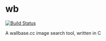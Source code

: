 wb
==

[![Build Status](https://www.travis-ci.org/mntnorv/wb.png)](https://www.travis-ci.org/mntnorv/wb)

A wallbase.cc image search tool, written in C
